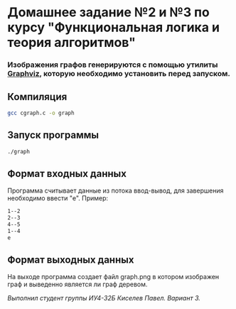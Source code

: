 # Домашнее задание №2 и №3 по курсу "Функциональная логика и теория алгоритмов"

### Изображения графов генерируются с помощью утилиты [Graphviz](https://graphviz.org/), которую необходимо установить перед запуском.

## Компиляция

```bash
gcc cgraph.c -o graph 
```
## Запуск программы

```bash
./graph
```
## Формат входных данных

Программа считывает данные из потока ввод-вывод, для завершения необходимо ввести "e". Пример:
```bash
1--2
2--3
4--5
1--4
e
```

## Формат выходных данных

На выходе программа создает файл graph.png в котором изображен граф и выведенно является ли граф деревом.

*Выполнил студент группы ИУ4-32Б Киселев Павел. Вариант 3.*
